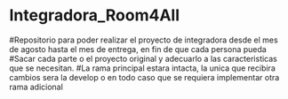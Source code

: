 # Integradora_Room4All

#Repositorio para poder realizar el proyecto de integradora desde el mes de agosto hasta el mes de entrega, en fin de que cada persona pueda
#Sacar cada parte o el proyecto original y adecuarlo a las caracteristicas que se necesitan. 
#La rama principal estara intacta, la unica que recibira cambios sera la develop o en todo caso que se requiera implementar otra rama adicional
